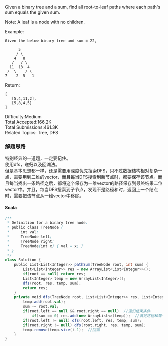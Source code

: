 
Given a binary tree and a sum, find all root-to-leaf paths where each path's sum equals the given sum.

Note: A leaf is a node with no children.

Example:
```
Given the below binary tree and sum = 22,

      5
     / \
    4   8
   /   / \
  11  13  4
 /  \    / \
7    2  5   1
```
Return:
```
[
   [5,4,11,2],
   [5,8,4,5]
]
```

Difficulty:Medium  
Total Accepted:166.2K  
Total Submissions:461.3K  
Related Topics: Tree, DFS

### 解题思路
特别经典的一道题，一定要记住。  
使用dfs，递归以及回溯法。  
但是基本思想都一样，还是需要用深度优先搜索DFS，只不过数据结构相对复杂一点，需要用到二维的vector，而且每当DFS搜索到新节点时，都要保存该节点。而且每当找出一条路径之后，都将这个保存为一维vector的路径保存到最终结果二位vector中。并且，每当DFS搜索到子节点，发现不是路径和时，返回上一个结点时，需要把该节点从一维vector中移除。
#### Scala
```scala
/**
 * Definition for a binary tree node.
 * public class TreeNode {
 *     int val;
 *     TreeNode left;
 *     TreeNode right;
 *     TreeNode(int x) { val = x; }
 * }
 */
class Solution {
    public List<List<Integer>> pathSum(TreeNode root, int sum) {
        List<List<Integer>> res = new ArrayList<List<Integer>>();
        if(root == null) return res;
        List<Integer> temp = new ArrayList<Integer>();
        dfs(root, res, temp, sum);
        return res;
    }
    private void dfs(TreeNode root, List<List<Integer>> res, List<Integer> temp, int sum) {
        temp.add(root.val);
        sum -= root.val;
        if(root.left == null && root.right == null)  //递归结束条件
            if(sum == 0) res.add(new ArrayList<>(temp));  //满足路径和等于 sum，添加到结果集中去
        if(root.left != null) dfs(root.left, res, temp, sum);
        if(root.right != null) dfs(root.right, res, temp, sum);
        temp.remove(temp.size()-1);  //回溯
    }
}

```

